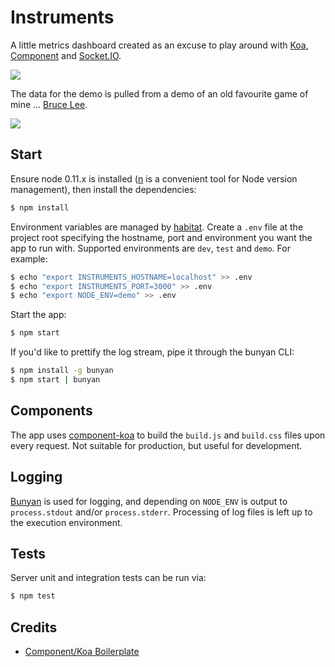 # Instruments

A little metrics dashboard created as an excuse to play around with [Koa](http://koajs.com/), [Component](http://component.io/) and [Socket.IO](http://socket.io/).

![](https://raw.github.com/tanem/instruments/master/instruments.png)

The data for the demo is pulled from a demo of an old favourite game of mine ... [Bruce Lee](https://www.youtube.com/watch?v=CX8jdKNO4t8).

![](https://raw.github.com/tanem/instruments/master/brucelee.png)

## Start

Ensure node 0.11.x is installed ([n](https://github.com/visionmedia/n) is a convenient tool for Node version management), then install the dependencies:

```sh
$ npm install
```

Environment variables are managed by [habitat](https://github.com/brianloveswords/habitat). Create a `.env` file at the project root specifying the hostname, port and environment you want the app to run with. Supported environments are `dev`, `test` and `demo`. For example:

```sh
$ echo "export INSTRUMENTS_HOSTNAME=localhost" >> .env
$ echo "export INSTRUMENTS_PORT=3000" >> .env
$ echo "export NODE_ENV=demo" >> .env
```

Start the app:

```sh
$ npm start
```

If you'd like to prettify the log stream, pipe it through the bunyan CLI:

```sh
$ npm install -g bunyan
$ npm start | bunyan
```

## Components

The app uses [component-koa](https://github.com/component/koa.js) to build the `build.js` and `build.css` files upon every request. Not suitable for production, but useful for development.

## Logging

[Bunyan](https://github.com/trentm/node-bunyan) is used for logging, and depending on `NODE_ENV` is output to `process.stdout` and/or `process.stderr`. Processing of log files is left up to the execution environment. 

## Tests

Server unit and integration tests can be run via:

```sh
$ npm test
```

## Credits

 * [Component/Koa Boilerplate](https://github.com/component/boilerplate-koa)



